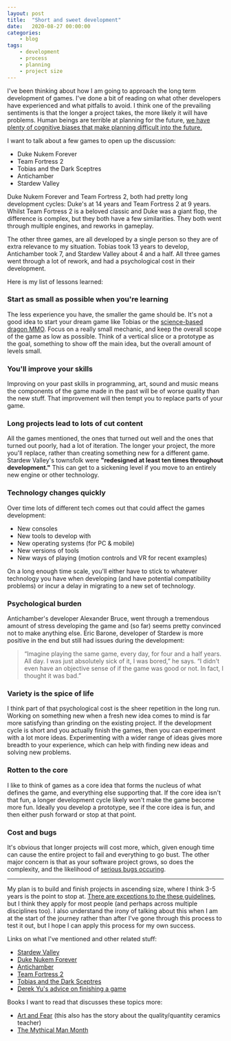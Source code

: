 ```yaml
---
layout: post
title:	"Short and sweet development"
date:	2020-08-27 00:00:00
categories:
    - blog
tags:
    - development
    - process
    - planning
    - project size
---
```


I've been thinking about how I am going to approach the long term development of games. I've done a bit of reading on what other developers have experienced and what pitfalls to avoid. I think one of the prevailing sentiments is that the longer a project takes, the more likely it will have problems. Human beings are terrible at planning for the future, [we have plenty of cognitive biases that make planning difficult into the future.](https://en.wikipedia.org/wiki/Planning_fallacy)

I want to talk about a few games to open up the discussion:

* Duke Nukem Forever
* Team Fortress 2
* Tobias and the Dark Sceptres
* Antichamber
* Stardew Valley

Duke Nukem Forever and Team Fortress 2, both had pretty long development cycles:
Duke's at 14 years and Team Fortress 2 at 9 years. Whilst Team Fortress 2 is a beloved classic and Duke was a giant flop, the difference is complex, but they both have a few similarities. They both went through multiple engines, and reworks in gameplay.

The other three games, are all developed by a single person so they are of extra relevance to my situation. Tobias took 13 years to develop, Antichamber took 7, and Stardew Valley about 4 and a half. All three games went through a lot of rework, and had a psychological cost in their development.

Here is my list of lessons learned:
 
### Start as small as possible when you're learning

The less experience you have, the smaller the game should be. It's not a good idea to start your dream game like Tobias or the [science-based dragon MMO](https://www.reddit.com/r/gaming/comments/p1ssv/dear_internet_im_a_26_year_old_lady_whos_been/). Focus on a really small mechanic, and keep the overall scope of the game as low as possible. Think of a vertical slice or a prototype as the goal, something to show off the main idea, but the overall amount of levels small.

### You'll improve your skills

Improving on your past skills in programming, art, sound and music means the components of the game made in the past will be of worse quality than the new stuff.
That improvement will then tempt you to replace parts of your game.

### Long projects lead to lots of cut content

All the games mentioned, the ones that turned out well and the ones that turned out poorly, had a lot of iteration. The longer your project, the more you'll replace, rather than creating something new for a different game. Stardew Valley's townsfolk were **"redesigned at least ten times throughout development."** This can get to a sickening level if you move to an entirely new engine or other technology.

### Technology changes quickly

Over time lots of different tech comes out that could affect the games development:

* New consoles
* New tools to develop with
* New operating systems (for PC & mobile)
* New versions of tools
* New ways of playing (motion controls and VR for recent examples)

On a long enough time scale, you'll either have to stick to whatever technology you have when developing (and have potential compatibility problems) or incur a delay in migrating to a new set of technology.

### Psychological burden

Antichamber's developer Alexander Bruce, went through a tremendous amount of stress developing the game and (so far) seems pretty convinced not to make anything else.
Eric Barone, developer of Stardew is more positive in the end but still had issues during the development: 
>“Imagine playing the same game, every day, for four and a half years. All day. I was just absolutely sick of it, I was bored,” he says. “I didn't even have an objective sense of if the game was good or not. In fact, I thought it was bad.”

### Variety is the spice of life

I think part of that psychological cost is the sheer repetition in the long run. Working on something new when a fresh new idea comes to mind is far more satisfying than grinding on the existing project. If the development cycle is short and you actually finish the games, then you can experiment with a lot more ideas. Experimenting with a wider range of ideas gives more breadth to your experience, which can help with finding new ideas and solving new problems.

### Rotten to the core

I like to think of games as a core idea that forms the nucleus of what defines the game, and everything else supporting that. If the core idea isn't that fun, a longer development cycle likely won't make the game become more fun. Ideally you develop a prototype, see if the core idea is fun, and then either push forward or stop at that point.

### Cost and bugs

It's obvious that longer projects will cost more, which, given enough time can cause the entire project to fail and everything to go bust. The other major concern is that as your software project grows, so does the complexity, and the likelihood of [serious bugs occuring](https://en.wikipedia.org/wiki/Heisenbug).


----------------------------------------------------------------------------------------------

My plan is to build and finish projects in ascending size, where I think 3-5 years is the point to stop at. [There are exceptions to the these guidelines](https://en.wikipedia.org/wiki/Dwarf_Fortress#History), but I think they apply for most people (and perhaps across multiple disciplines too). I also understand the irony of talking about this when I am at the start of the journey rather than after I've gone through this process to test it out, but I hope I can apply this process for my own success.

Links on what I've mentioned and other related stuff:

* [Stardew Valley](https://www.gq.com/story/stardew-valley-eric-barone-profile)
* [Duke Nukem Forever](https://en.wikipedia.org/wiki/Development_of_Duke_Nukem_Forever)
* [Antichamber](https://www.youtube.com/watch?v=wOlcB-JxkFw)
* [Team Fortress 2](https://en.wikipedia.org/wiki/Team_Fortress_2#Development)
* [Tobias and the Dark Sceptres](https://www.rockpapershotgun.com/2014/06/18/documentaryised-the-dream-game-13-years-in-the-making)
* [Derek Yu's advice on finishing a game](https://makegames.tumblr.com/post/1136623767/finishing-a-game)

Books I want to read that discusses these topics more:

* [Art and Fear](https://www.goodreads.com/book/show/187633.Art_and_Fear) (this also has the story about the quality/quantity ceramics teacher)
* [The Mythical Man Month](https://en.wikipedia.org/wiki/The_Mythical_Man-Month)
